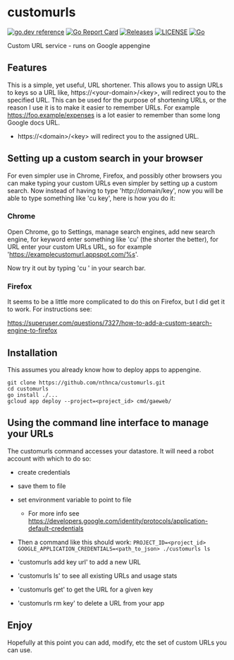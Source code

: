 # customurls

[![go.dev reference](https://img.shields.io/badge/go.dev-reference-007d9c?logo=go&logoColor=white)](https://pkg.go.dev/github.com/nthnca/customurls)
[![Go Report Card](https://goreportcard.com/badge/nthnca/customurls)](https://goreportcard.com/report/nthnca/customurls)
[![Releases](https://img.shields.io/github/release-pre/nthnca/customurls.svg?sort=semver)](https://github.com/nthnca/customurls/releases)
[![LICENSE](https://img.shields.io/github/license/nthnca/customurls.svg)](https://github.com/nthnca/customurls/blob/master/LICENSE)
[![Go](https://github.com/nthnca/customurls/workflows/Go/badge.svg)](https://github.com/nthnca/customurls/actions?query=workflow%3AGo)

Custom URL service - runs on Google appengine

## Features

This is a simple, yet useful, URL shortener. This allows you to
assign URLs to keys so a URL like, https://\<your-domain\>/\<key\>, will redirect you
to the specified URL. This can be used for the purpose of shortening URLs,
or the reason I use it is to make it easier to remember URLs. For example
https://foo.example/expenses is a lot easier to remember than some long
Google docs URL.

- https://\<domain\>/\<key\> will redirect you to the assigned URL.

## Setting up a custom search in your browser

For even simpler use in Chrome, Firefox, and possibly other browsers you can make typing your custom URLs even simpler by setting up a custom search. Now instead of having to type 'http://domain/key', now you will be able to type something like 'cu key', here is how you do it:

### Chrome

Open Chrome, go to Settings, manage search engines, add new search engine, for keyword enter something like 'cu' (the shorter the better), for URL enter your custom URLs URL, so for example 'https://examplecustomurl.appspot.com/%s'.

Now try it out by typing 'cu <key>' in your search bar.
  
### Firefox

It seems to be a little more complicated to do this on Firefox, but I did get it to work. For instructions see:

https://superuser.com/questions/7327/how-to-add-a-custom-search-engine-to-firefox


## Installation

This assumes you already know how to deploy apps to appengine.

```shell
git clone https://github.com/nthnca/customurls.git
cd customurls
go install ./...
gcloud app deploy --project=<project_id> cmd/gaeweb/
```

## Using the command line interface to manage your URLs

The customurls command accesses your datastore. It will need a robot
account with which to do so:
- create credentials
- save them to file
- set environment variable to point to file
  - For more info see
    https://developers.google.com/identity/protocols/application-default-credentials
- Then a command like this should work: `PROJECT_ID=<project_id> GOOGLE_APPLICATION_CREDENTIALS=<path_to_json> ./customurls ls`

- 'customurls add key url' to add a new URL
- 'customurls ls' to see all existing URLs and usage stats
- 'customurls get' to get the URL for a given key
- 'customurls rm key' to delete a URL from your app


## Enjoy

Hopefully at this point you can add, modify, etc the set of custom
URLs you can use.
